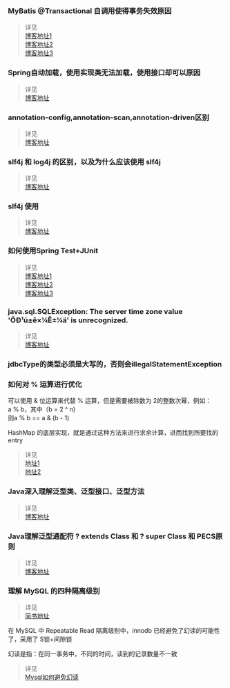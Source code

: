 ### MyBatis @Transactional 自调用使得事务失效原因
> 详见  
[博客地址1](https://blog.csdn.net/ligeforrent/article/details/76033083)  
[博客地址2](https://blog.csdn.net/rap_libai/article/details/79232864)  
[博客地址3](https://blog.csdn.net/gudejundd/article/details/54380141) 


### Spring自动加载，使用实现类无法加载，使用接口却可以原因
> 详见  
[博客地址](https://blog.csdn.net/ligeforrent/article/details/76033083) 

### annotation-config,annotation-scan,annotation-driven区别
> 详见  
[博客地址](https://blog.csdn.net/bks429/article/details/78528252)  

### slf4j 和 log4j 的区别，以及为什么应该使用 slf4j
> 详见  
[博客地址](https://blog.csdn.net/minicto/article/details/52672472)

### slf4j 使用
> 详见  
[博客地址](http://www.cnblogs.com/qlqwjy/p/9275415.html)

### 如何使用Spring Test+JUnit
> 详见  
[博客地址1](https://blog.csdn.net/shan9liang/article/details/40452469)  
[博客地址2](https://blog.csdn.net/qq_35209780/article/details/64444186)  
[博客地址3](https://blog.csdn.net/yaerfeng/article/details/25368447)

### java.sql.SQLException: The server time zone value 'ÖÐ¹ú±ê×¼Ê±¼ä' is unrecognized.
> 详见  
[博客地址](https://blog.csdn.net/github_35186068/article/details/80919528)  

### jdbcType的类型必须是大写的，否则会illegalStatementException  

### 如何对 % 运算进行优化
可以使用 & 位运算来代替 % 运算，但是需要被除数为 2的整数次幂，例如：  
a % b，其中（b = 2 ^ n)  
则a % b == a & (b - 1)  

HashMap 的底层实现，就是通过这种方法来进行求余计算，进而找到所要找的 entry
> 详见   
[地址1](http://ifeve.com/mod-and-or/)  
[地址2](https://blog.csdn.net/FIRE_TRAY/article/details/48397917)  

### Java深入理解泛型类、泛型接口、泛型方法
> 详见  
[博客地址](https://blog.csdn.net/claram/article/details/51899898)  

### Java理解泛型通配符 ? extends Class 和 ? super Class 和 PECS原则
> 详见  
[博客地址](https://blog.csdn.net/jeffleo/article/details/52250948)  

### 理解 MySQL 的四种隔离级别
> 详见  
[简书地址](https://www.jianshu.com/p/8d735db9c2c0/)   

在 MySQL 中 Repeatable Read 隔离级别中，innodb 已经避免了幻读的可能性了，采用了 S锁+间隙锁  

幻读是指：在同一事务中，不同的时间，读到的记录数量不一致  

> 详见  
[Mysql如何避免幻读](https://blog.csdn.net/ashic/article/details/53735537)
